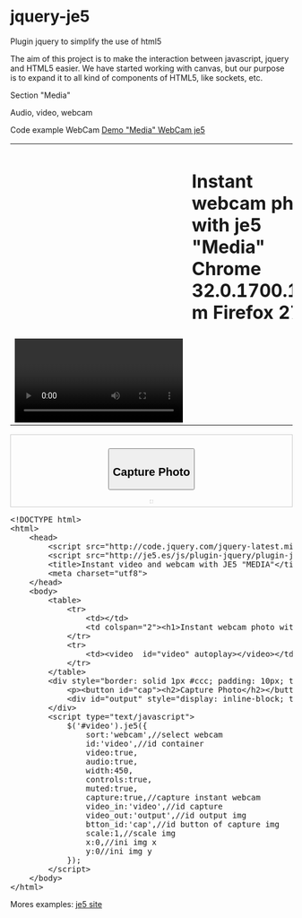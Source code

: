 jquery-je5
==========

Plugin jquery to simplify the use of html5


The aim of this project is to make the interaction between javascript, jquery and HTML5 easier. We have started working with canvas, but our purpose is to expand it to all kind of components of HTML5, like sockets, etc.

Section "Media"

Audio, video, webcam

Code example WebCam
<a href="http://je5.es/plugin-jquery-je5-media-section/jquery-je5-media-plugin-jquery-je5-media-webcam-examples-html.html">Demo "Media" WebCam je5</a>


<!DOCTYPE html>
<html>
    <head>
        <script src="http://code.jquery.com/jquery-latest.min.js"></script>
        <script src="http://je5.es/js/plugin-jquery/plugin-jquery-je5-beta.0.1.js"></script>    
        <title>Instant video and webcam with JE5 "MEDIA"</title>
        <meta charset="utf8">
    </head>
    <body>
        <table>
            <tr>
                <td></td>
                <td colspan="2"><h1>Instant webcam photo with je5 "Media" Chrome 32.0.1700.102 m Firefox 27.0</h1></td>
            </tr>
            <tr>      
                <td><video  id="video" autoplay></video></td>
            </tr>
        </table>
        <div style="border: solid 1px #ccc; padding: 10px; text-align: center;position:relative">
            <p><button id="cap"><h2>Capture Photo</h2></button></p>
            <div id="output" style="display: inline-block; top: 4px; position: relative ;border: dotted 1px #ccc; padding: 2px;"></div>
        </div>
        <script type="text/javascript">
            $('#video').je5({
                sort:'webcam',//select webcam
                id:'video',//id container
                video:true,
                audio:true,
                width:450,
                controls:true,
                muted:true,
                capture:true,//capture instant webcam
                video_in:'video',//id capture
                video_out:'output',//id output img
                btton_id:'cap',//id button of capture img
                scale:1,//scale img
                x:0,//ini img x
                y:0//ini img y
            });
        </script>     
    </body>
</html>





<pre>
&lt;!DOCTYPE html&gt;
&lt;html&gt;
	&lt;head&gt;
		&lt;script src="http://code.jquery.com/jquery-latest.min.js"&gt;&lt;/script&gt;
		&lt;script src="http://je5.es/js/plugin-jquery/plugin-jquery-je5-beta.0.1.js"&gt;&lt;/script&gt;	
		&lt;title&gt;Instant video and webcam with JE5 "MEDIA"&lt;/title&gt;
		&lt;meta charset="utf8"&gt;
	&lt;/head&gt;
	&lt;body&gt;
		&lt;table&gt;
			&lt;tr&gt;
				&lt;td&gt;&lt;/td&gt;
				&lt;td colspan="2"&gt;&lt;h1&gt;Instant webcam photo with je5 "Media" Chrome 32.0.1700.102 m Firefox 27.0&lt;/h1&gt;&lt;/td&gt;
			&lt;/tr&gt;
			&lt;tr&gt;		
				&lt;td&gt;&lt;video  id="video" autoplay&gt;&lt;/video&gt;&lt;/td&gt;
			&lt;/tr&gt;
		&lt;/table&gt;
		&lt;div style="border: solid 1px #ccc; padding: 10px; text-align: center;position:relative"&gt;
			&lt;p&gt;&lt;button id="cap"&gt;&lt;h2&gt;Capture Photo&lt;/h2&gt;&lt;/button&gt;&lt;/p&gt;
			&lt;div id="output" style="display: inline-block; top: 4px; position: relative ;border: dotted 1px #ccc; padding: 2px;"&gt;&lt;/div&gt;
		&lt;/div&gt;
		&lt;script type="text/javascript"&gt;
			$('#video').je5({
				sort:'webcam',//select webcam
				id:'video',//id container
				video:true,
				audio:true,
				width:450,
				controls:true,
				muted:true,
				capture:true,//capture instant webcam
				video_in:'video',//id capture
				video_out:'output',//id output img
				btton_id:'cap',//id button of capture img
				scale:1,//scale img
				x:0,//ini img x
				y:0//ini img y
			});
		&lt;/script&gt;		
	&lt;/body&gt;
&lt;/html&gt;
</pre>

Mores examples:
<a href="http://je5.es">je5 site</a>
